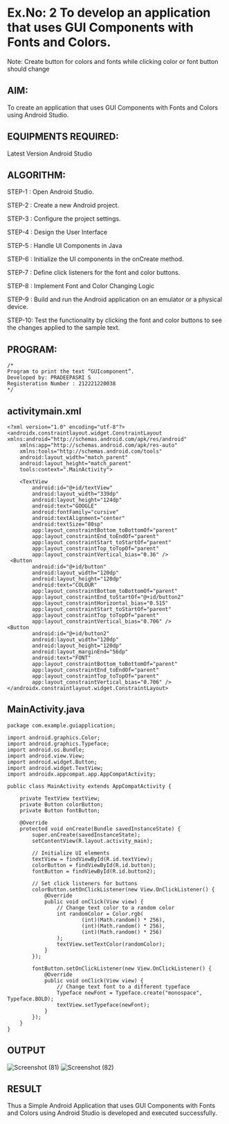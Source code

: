 # Ex.No: 2 To develop an application that uses GUI Components with Fonts and Colors. 
Note: Create button for colors and fonts while clicking color or font button should change 


## AIM:

To create an application that uses GUI Components with Fonts and Colors using Android Studio.

## EQUIPMENTS REQUIRED:

Latest Version Android Studio

## ALGORITHM:
STEP-1 : Open Android Studio. 

STEP-2 : Create a new Android project. 

STEP-3 : Configure the project settings. 

STEP-4 : Design the User Interface 

STEP-5 : Handle UI Components in Java 

STEP-6 : Initialize the UI components in the onCreate method. 

STEP-7 : Define click listeners for the font and color buttons. 

STEP-8 : Implement Font and Color Changing Logic 

STEP-9 : Build and run the Android application on an emulator or a physical device. 

STEP-10: Test the functionality by clicking the font and color buttons to see the changes applied to 
the sample text. 

## PROGRAM:
```
/*
Program to print the text “GUIcomponent”.
Developed by: PRADEEPASRI S
Registeration Number : 212221220038
*/
```
## activitymain.xml
```
<?xml version="1.0" encoding="utf-8"?> 
<androidx.constraintlayout.widget.ConstraintLayout 
xmlns:android="http://schemas.android.com/apk/res/android" 
    xmlns:app="http://schemas.android.com/apk/res-auto" 
    xmlns:tools="http://schemas.android.com/tools" 
    android:layout_width="match_parent" 
    android:layout_height="match_parent" 
    tools:context=".MainActivity"> 
 
    <TextView 
        android:id="@+id/textView" 
        android:layout_width="339dp" 
        android:layout_height="124dp" 
        android:text="GOOGLE" 
        android:fontFamily="cursive" 
        android:textAlignment="center" 
        android:textSize="80sp" 
        app:layout_constraintBottom_toBottomOf="parent" 
        app:layout_constraintEnd_toEndOf="parent" 
        app:layout_constraintStart_toStartOf="parent" 
        app:layout_constraintTop_toTopOf="parent" 
        app:layout_constraintVertical_bias="0.36" />
 <Button 
        android:id="@+id/button" 
        android:layout_width="120dp" 
        android:layout_height="120dp" 
        android:text="COLOUR" 
        app:layout_constraintBottom_toBottomOf="parent" 
        app:layout_constraintEnd_toStartOf="@+id/button2" 
        app:layout_constraintHorizontal_bias="0.515" 
        app:layout_constraintStart_toStartOf="parent" 
        app:layout_constraintTop_toTopOf="parent" 
        app:layout_constraintVertical_bias="0.706" />
<Button 
        android:id="@+id/button2" 
        android:layout_width="120dp" 
        android:layout_height="120dp" 
        android:layout_marginEnd="56dp" 
        android:text="FONT" 
        app:layout_constraintBottom_toBottomOf="parent" 
        app:layout_constraintEnd_toEndOf="parent" 
        app:layout_constraintTop_toTopOf="parent" 
        app:layout_constraintVertical_bias="0.706" /> 
</androidx.constraintlayout.widget.ConstraintLayout>
```
## MainActivity.java
```
package com.example.guiapplication; 
 
import android.graphics.Color; 
import android.graphics.Typeface; 
import android.os.Bundle; 
import android.view.View;                                                                                                                               
import android.widget.Button; 
import android.widget.TextView; 
import androidx.appcompat.app.AppCompatActivity; 
 
public class MainActivity extends AppCompatActivity { 
 
    private TextView textView; 
    private Button colorButton; 
    private Button fontButton; 
 
    @Override 
    protected void onCreate(Bundle savedInstanceState) { 
        super.onCreate(savedInstanceState); 
        setContentView(R.layout.activity_main); 
 
        // Initialize UI elements 
        textView = findViewById(R.id.textView); 
        colorButton = findViewById(R.id.button); 
        fontButton = findViewById(R.id.button2); 
 
        // Set click listeners for buttons 
        colorButton.setOnClickListener(new View.OnClickListener() { 
            @Override 
            public void onClick(View view) { 
                // Change text color to a random color 
                int randomColor = Color.rgb( 
                        (int)(Math.random() * 256), 
                        (int)(Math.random() * 256), 
                        (int)(Math.random() * 256) 
                );                         
                textView.setTextColor(randomColor); 
            } 
        }); 
 
        fontButton.setOnClickListener(new View.OnClickListener() { 
            @Override 
            public void onClick(View view) { 
                // Change text font to a different typeface 
                Typeface newFont = Typeface.create("monospace", Typeface.BOLD); 
                textView.setTypeface(newFont); 
            } 
        }); 
    } 
} 
```
## OUTPUT
![Screenshot (81)](https://github.com/suryacse05/Mobile-Application-Development/assets/131433142/bda317d6-f328-4dc8-9fa6-cb1ac6cd315f)
![Screenshot (82)](https://github.com/suryacse05/Mobile-Application-Development/assets/131433142/a67b2752-727d-4642-b854-2be2a2558192)

## RESULT
Thus a Simple Android Application that uses GUI Components with Fonts and Colors using Android Studio is developed and executed successfully.


